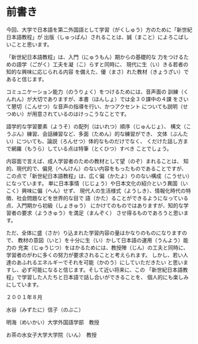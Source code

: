 # 前書き

今回、大学で日本語を第二外国語として学習（がくしゅう）方のために「新世紀日本語教程」が
出版（しゅっぱん）されることは、誠（まこと）によろこばしいことと思います。

「新世紀日本語教程」は、入門（にゅうもん）期からの基礎的な
力をつけるための語学（ごがく）工夫を凝（こ）らすと同時に、
現代に生（い）きる若者の知的な興味に応じられる内容
を備えた、優（まさ）れた教材（きょうざい）であると信じます。

コミュニケーション能力（のうりょく）をつけるためには、音声面の
訓練（くんれん）が大切でありますが、本書（ほんしょ）では全３０課中の４課
をさいて懇切（こんせつ）な音声の指導を行い、かつアクセント
についても説明（せつめい）が用意されているのはけっこうなことです。

語学的な学習要素（ようそ）の配列（はいれつ）順序（じゅんじょ）、
構文（こうぶん）練習、会話練習など、多面（ためん）的な練習ができ、
文体（ぶんたい）についても、論説（ろんせつ）体的なものだけでなく、
くだけた話し方まで網羅（もうら）している点は特筆（とくひつ）すべき
ことでしょう。

内容面で言えば、成人学習者のための教材として望（のぞ）まれることは、
知的、現代的で、偏見（へんけん）のない内容をもったものであることですが、
この点で「新世紀日本語教程」は、広く偏（かたよ）りのない構成（こうせい）になっています。
単に日本事情（じじょう）や日本文化の紹介という異国（いこく）興味に偏（へん）せず、
現代人の生活様式（ようしき）、情報化時代の特徴、社会問題などを世界的な目で
語（かた）ることができるようになっている点、入門期から初級（しょきゅう）
にかけてのものではありますが、知的な学習者の要求（ようきゅう）を満足（まんぞく）
させ得るものであろうと思います。

ただ、全体に盛（さか）り込まれた学習内容の量はかなりのものになりますので、
教材の意図（いと）を十分に生（い）かして日本語の運用（うんよう）能力の
充実（じゅうじつ）をはかるためには、教授陣（じん）の工夫と同時に、
学習者のがわに多くの努力が要求されることと考えられます。
しかし、若い人達のあふれるエネルギーでそれを可能（かのう）にしていただきたい
と思いますし、必ず可能になると信じます。そして近い将来に、この
「新世紀日本語教程」で学習した人たちと日本語で話し合いができることを、
個人的にも楽しみにしています。

２００１年８月

水谷（みずたに）信子（のぶこ）

明海（めいかい）大学外国語学部　教授

お茶の水女子大学大学院（いん）　教授